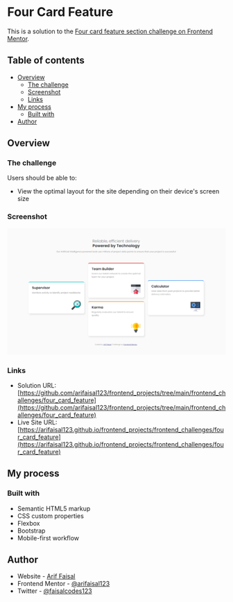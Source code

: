 # Four Card Feature

This is a solution to the [Four card feature section challenge on Frontend Mentor](https://www.frontendmentor.io/challenges/four-card-feature-section-weK1eFYK). 

## Table of contents

- [Overview](#overview)
  - [The challenge](#the-challenge)
  - [Screenshot](#screenshot)
  - [Links](#links)
- [My process](#my-process)
  - [Built with](#built-with)
- [Author](#author)

## Overview

### The challenge

Users should be able to:

- View the optimal layout for the site depending on their device's screen size

### Screenshot

![](./images/screenshot.png)

### Links

- Solution URL: [https://github.com/arifaisal123/frontend_projects/tree/main/frontend_challenges/four_card_feature](https://github.com/arifaisal123/frontend_projects/tree/main/frontend_challenges/four_card_feature)
- Live Site URL: [https://arifaisal123.github.io/frontend_projects/frontend_challenges/four_card_feature](https://arifaisal123.github.io/frontend_projects/frontend_challenges/four_card_feature)

## My process

### Built with

- Semantic HTML5 markup
- CSS custom properties
- Flexbox
- Bootstrap
- Mobile-first workflow

## Author

- Website - [Arif Faisal](https://arifaisal123.github.io/)
- Frontend Mentor - [@arifaisal123](https://www.frontendmentor.io/profile/arifaisal123)
- Twitter - [@faisalcodes123](https://twitter.com/faisalcodes123)
